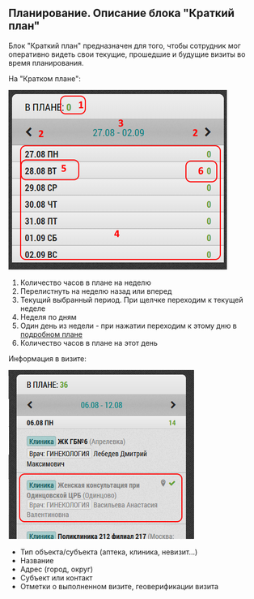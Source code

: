 ## Планирование. Описание блока "Краткий план"

Блок "Краткий план" предназначен для того, чтобы сотрудник мог оперативно видеть свои текущие, прошедшие и будущие визиты во время планирования.

На "Кратком плане":

![](../images/rep-planning-short-plan-empty.png)

 1. Количество часов в плане на неделю
 2. Перелистнуть на неделю назад или вперед
 3. Текущий выбранный период. При щелчке переходим к текущей неделе
 4. Неделя по дням
 5. Один день из недели - при нажатии переходим к этому дню в [подробном плане](rep-planning-full-plan.md)
 6. Количество часов в плане на этот день
   

Информация в визите:

![](../images/rep-planning-short-plan.png)

- Тип объекта/субъекта (аптека, клиника, невизит...)
- Название
- Адрес (город, округ)
- Субъект или контакт
- Отметки о выполненном визите, геоверификации визита
